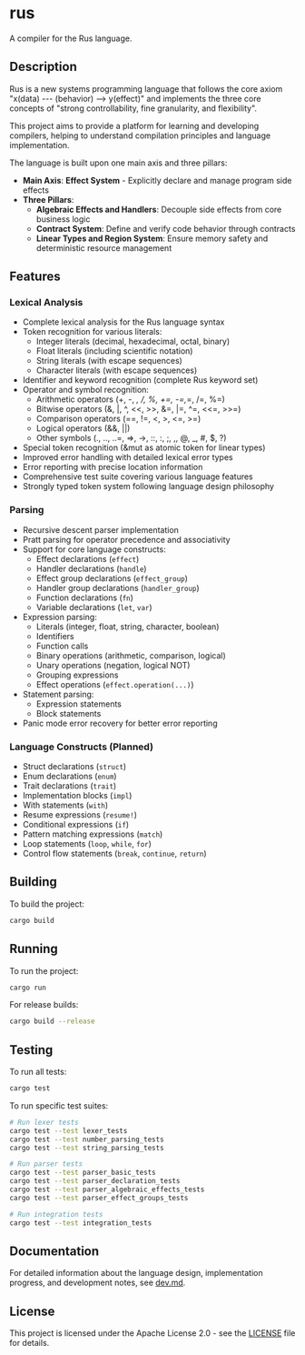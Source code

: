 # rus

A compiler for the Rus language.

## Description

Rus is a new systems programming language that follows the core axiom "x(data) --- (behavior) --> y(effect)" and implements the three core concepts of "strong controllability, fine granularity, and flexibility".

This project aims to provide a platform for learning and developing compilers, helping to understand compilation principles and language implementation.

The language is built upon one main axis and three pillars:

- **Main Axis**: **Effect System** - Explicitly declare and manage program side effects
- **Three Pillars**:
  - **Algebraic Effects and Handlers**: Decouple side effects from core business logic
  - **Contract System**: Define and verify code behavior through contracts
  - **Linear Types and Region System**: Ensure memory safety and deterministic resource management

## Features

### Lexical Analysis

- Complete lexical analysis for the Rus language syntax
- Token recognition for various literals:
  - Integer literals (decimal, hexadecimal, octal, binary)
  - Float literals (including scientific notation)
  - String literals (with escape sequences)
  - Character literals (with escape sequences)
- Identifier and keyword recognition (complete Rus keyword set)
- Operator and symbol recognition:
  - Arithmetic operators (+, -, *, /, %, +=, -=,*=, /=, %=)
  - Bitwise operators (&, |, ^, <<, >>, &=, |=, ^=, <<=, >>=)
  - Comparison operators (==, !=, <, >, <=, >=)
  - Logical operators (&&, ||)
  - Other symbols (., .., ..=, =>, ->, ::, :, ;, ,, @, _, #, $, ?)
- Special token recognition (&mut as atomic token for linear types)
- Improved error handling with detailed lexical error types
- Error reporting with precise location information
- Comprehensive test suite covering various language features
- Strongly typed token system following language design philosophy

### Parsing

- Recursive descent parser implementation
- Pratt parsing for operator precedence and associativity
- Support for core language constructs:
  - Effect declarations (`effect`)
  - Handler declarations (`handle`)
  - Effect group declarations (`effect_group`)
  - Handler group declarations (`handler_group`)
  - Function declarations (`fn`)
  - Variable declarations (`let`, `var`)
- Expression parsing:
  - Literals (integer, float, string, character, boolean)
  - Identifiers
  - Function calls
  - Binary operations (arithmetic, comparison, logical)
  - Unary operations (negation, logical NOT)
  - Grouping expressions
  - Effect operations (`effect.operation(...)`)
- Statement parsing:
  - Expression statements
  - Block statements
- Panic mode error recovery for better error reporting

### Language Constructs (Planned)

- Struct declarations (`struct`)
- Enum declarations (`enum`)
- Trait declarations (`trait`)
- Implementation blocks (`impl`)
- With statements (`with`)
- Resume expressions (`resume!`)
- Conditional expressions (`if`)
- Pattern matching expressions (`match`)
- Loop statements (`loop`, `while`, `for`)
- Control flow statements (`break`, `continue`, `return`)

## Building

To build the project:

```bash
cargo build
```

## Running

To run the project:

```bash
cargo run
```

For release builds:

```bash
cargo build --release
```

## Testing

To run all tests:

```bash
cargo test
```

To run specific test suites:

```bash
# Run lexer tests
cargo test --test lexer_tests
cargo test --test number_parsing_tests
cargo test --test string_parsing_tests

# Run parser tests
cargo test --test parser_basic_tests
cargo test --test parser_declaration_tests
cargo test --test parser_algebraic_effects_tests
cargo test --test parser_effect_groups_tests

# Run integration tests
cargo test --test integration_tests
```

## Documentation

For detailed information about the language design, implementation progress, and development notes, see [dev.md](docs/dev.md).

## License

This project is licensed under the Apache License 2.0 - see the [LICENSE](LICENSE) file for details.
